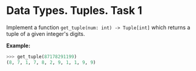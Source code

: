 # Data Types. Tuples. Task 1

Implement a function `get_tuple(num: int) -> Tuple[int]` which returns a tuple of a given integer's digits.

__Example:__
```python
>>> get_tuple(87178291199)
(8, 7, 1, 7, 8, 2, 9, 1, 1, 9, 9)
```

